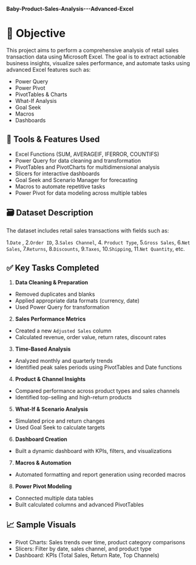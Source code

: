 **Baby-Product-Sales-Analysis---Advanced-Excel**

# 🎯 Objective

This project aims to perform a comprehensive analysis of retail sales transaction data 
using Microsoft Excel.
The goal is to extract actionable business insights, visualize sales performance, and automate tasks using advanced Excel features such as:
- Power Query
- Power Pivot
- PivotTables & Charts
- What-If Analysis
- Goal Seek
- Macros
- Dashboards

## 🧰 Tools & Features Used

- Excel Functions (SUM, AVERAGEIF, IFERROR, COUNTIFS)
- Power Query for data cleaning and transformation
- PivotTables and PivotCharts for multidimensional analysis
- Slicers for interactive dashboards
- Goal Seek and Scenario Manager for forecasting
- Macros to automate repetitive tasks
- Power Pivot for data modeling across multiple tables



 ## 🗃️ Dataset Description

The dataset includes retail sales transactions with fields such as:

1.` Date `  ,
2.`Order ID`, 
3.`Sales Channel`,
4. `Product Type`, 
5.`Gross Sales`, 
6.`Net Sales`, 
7.`Returns`, 
8.`Discounts`,
9.`Taxes`, 
10.`Shipping`, 
11.`Net Quantity`, etc.

## ✅ Key Tasks Completed

 1. **Data Cleaning & Preparation**
- Removed duplicates and blanks
- Applied appropriate data formats (currency, date)
- Used Power Query for transformation

2. **Sales Performance Metrics**
- Created a new `Adjusted Sales` column
- Calculated revenue, order value, return rates, discount rates

 3. **Time-Based Analysis**
- Analyzed monthly and quarterly trends
- Identified peak sales periods using PivotTables and Date functions

4. **Product & Channel Insights**
- Compared performance across product types and sales channels
- Identified top-selling and high-return products

5. **What-If & Scenario Analysis**
- Simulated price and return changes
- Used Goal Seek to calculate targets

6. **Dashboard Creation**
- Built a dynamic dashboard with KPIs, filters, and visualizations

 7. **Macros & Automation**
- Automated formatting and report generation using recorded macros

 8. **Power Pivot Modeling**
- Connected multiple data tables
- Built calculated columns and advanced PivotTables

## 📈 Sample Visuals
 
- Pivot Charts: Sales trends over time, product category comparisons
- Slicers: Filter by date, sales channel, and product type
- Dashboard: KPIs (Total Sales, Return Rate, Top Channels)




